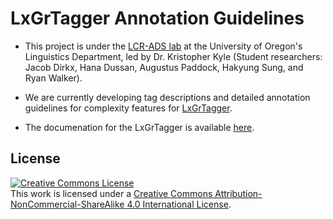 # LxGrTagger Annotation Guidelines

- This project is under the [LCR-ADS lab](https://lcr-ads-lab.github.io/LCR-ADS-Home/) at the University of Oregon's Linguistics Department, led by Dr. Kristopher Kyle (Student researchers: Jacob Dirkx, Hana Dussan, Augustus Paddock, Hakyung Sung, and Ryan Walker). 
- We are currently developing tag descriptions and detailed annotation guidelines for complexity features for [LxGrTagger](https://github.com/kristopherkyle/LxGrTgr).
  
- The documenation for the LxGrTagger is available [here](https://lcr-ads-lab.github.io/LxGrTagger-Documentation/).

## License
<a rel="license" href="http://creativecommons.org/licenses/by-nc-sa/4.0/"><img alt="Creative Commons License" style="border-width:0" src="https://i.creativecommons.org/l/by-nc-sa/4.0/88x31.png" /></a><br />This work is licensed under a <a rel="license" href="http://creativecommons.org/licenses/by-nc-sa/4.0/">Creative Commons Attribution-NonCommercial-ShareAlike 4.0 International License</a>.

